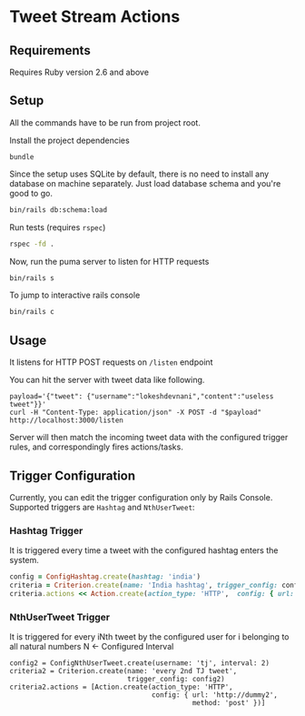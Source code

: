 # Tweet Stream Actions

## Requirements
Requires Ruby version 2.6 and above

## Setup
All the commands have to be run from project root.

Install the project dependencies
```
bundle
```

Since the setup uses SQLite by default, there is no need to install any database on machine separately.
Just load database schema and you're good to go.
```bash
bin/rails db:schema:load
```

Run tests (requires `rspec`)
```bash
rspec -fd .
```

Now, run the puma server to listen for HTTP requests
```bash
bin/rails s
```

To jump to interactive rails console
```bash
bin/rails c
```

## Usage

It listens for HTTP POST requests on `/listen` endpoint

You can hit the server with tweet data like following.
```
payload='{"tweet": {"username":"lokeshdevnani","content":"useless tweet"}}'
curl -H "Content-Type: application/json" -X POST -d "$payload" http://localhost:3000/listen    
```

Server will then match the incoming tweet data with the configured trigger rules, and correspondingly fires actions/tasks.


## Trigger Configuration
Currently, you can edit the trigger configuration only by Rails Console.
Supported triggers are `Hashtag` and `NthUserTweet`:

### Hashtag Trigger
It is triggered every time a tweet with the configured hashtag enters the system.

```ruby
config = ConfigHashtag.create(hashtag: 'india')
criteria = Criterion.create(name: 'India hashtag', trigger_config: config)
criteria.actions << Action.create(action_type: 'HTTP',  config: { url: 'http://dummy', method: 'post' })
```


### NthUserTweet Trigger
It is triggered for every iNth tweet by the configured user for i belonging to all natural numbers
N <- Configured Interval
```
config2 = ConfigNthUserTweet.create(username: 'tj', interval: 2)
criteria2 = Criterion.create(name: 'every 2nd TJ tweet',
                             trigger_config: config2)
criteria2.actions = [Action.create(action_type: 'HTTP',
                                   config: { url: 'http://dummy2',
                                             method: 'post' })]
```
